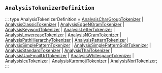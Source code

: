 ## `AnalysisTokenizerDefinition`
:::
type AnalysisTokenizerDefinition = [AnalysisCharGroupTokenizer](./AnalysisCharGroupTokenizer.md) | [AnalysisClassicTokenizer](./AnalysisClassicTokenizer.md) | [AnalysisEdgeNGramTokenizer](./AnalysisEdgeNGramTokenizer.md) | [AnalysisKeywordTokenizer](./AnalysisKeywordTokenizer.md) | [AnalysisLetterTokenizer](./AnalysisLetterTokenizer.md) | [AnalysisLowercaseTokenizer](./AnalysisLowercaseTokenizer.md) | [AnalysisNGramTokenizer](./AnalysisNGramTokenizer.md) | [AnalysisPathHierarchyTokenizer](./AnalysisPathHierarchyTokenizer.md) | [AnalysisPatternTokenizer](./AnalysisPatternTokenizer.md) | [AnalysisSimplePatternTokenizer](./AnalysisSimplePatternTokenizer.md) | [AnalysisSimplePatternSplitTokenizer](./AnalysisSimplePatternSplitTokenizer.md) | [AnalysisStandardTokenizer](./AnalysisStandardTokenizer.md) | [AnalysisThaiTokenizer](./AnalysisThaiTokenizer.md) | [AnalysisUaxEmailUrlTokenizer](./AnalysisUaxEmailUrlTokenizer.md) | [AnalysisWhitespaceTokenizer](./AnalysisWhitespaceTokenizer.md) | [AnalysisIcuTokenizer](./AnalysisIcuTokenizer.md) | [AnalysisKuromojiTokenizer](./AnalysisKuromojiTokenizer.md) | [AnalysisNoriTokenizer](./AnalysisNoriTokenizer.md);
:::
